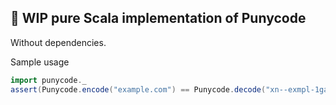 ## 🚧 WIP pure Scala implementation of Punycode

Without dependencies.

Sample usage

```scala
import punycode._
assert(Punycode.encode("example.com") == Punycode.decode("xn--exmpl-1ga"))
````
